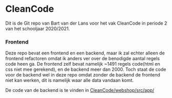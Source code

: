 # CleanCode
Dit is de Git repo van Bart van der Lans voor het vak CleanCode in periode 2 van het schooljaar 2020/2021.

### Frontend
Deze repo bevat een frontend en een backend, maar ik zal echter alleen de frontend refactoren omdat ik anders ver over de benodigde aantal regels code heen ga.
De frontend zelf bevat namelijk ~1491 regels code(html en css niet mee gerekend), en de backend meer dan 2000. Toch staat de code voor de backend wel in deze repo omdat zonder de backend de frontend niet kan werken, dit is namelijk waar alle data vandaan komt.

De code van de backend is te vinden in [CleanCode/webshop/src/app/](https://github.com/bart211820/CleanCode/tree/master/webshop/src/app)

